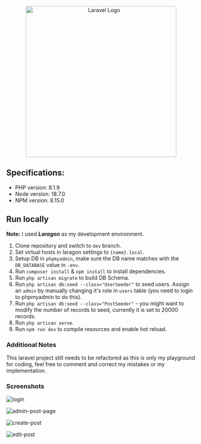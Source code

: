 <p align="center"><a href="https://laravel.com" target="_blank"><img src="https://raw.githubusercontent.com/laravel/art/master/logo-lockup/5%20SVG/2%20CMYK/1%20Full%20Color/laravel-logolockup-cmyk-red.svg" width="400" alt="Laravel Logo"></a></p>

## Specifications:
- PHP version: 8.1.9
- Node version: 18.7.0
- NPM version: 8.15.0

## Run locally
**Note:** I used ***Laragon*** as my development environment.

1. Clone repository and switch to `dev` branch.
2. Set virtual hosts in laragon settings to `{name}.local`.
3. Setup DB in `phpmyadmin`, make sure the DB name matches with the `DB_DATABASE` value in `.env`.
4. Run `composer install` & `npm install` to install dependencies.
5. Run `php artisan migrate` to build DB Schema.
6. Run `php artisan db:seed --class="UserSeeder"` to seed users. Assign an `admin` by manually changing it's role in `users` table (you need to login to phpmyadmin to do this). 
7. Run `php artisan db:seed --class="PostSeeder"` - you might want to modify the number of records to seed, currently it is set to 20000 records.
8. Run `php artisan serve`.
9. Run `npm run dev` to compile resources and enable hot reload.

### Additional Notes
This laravel project still needs to be refactored as this is only my playground for coding, feel free to comment and correct my mistakes or my implementation.

### Screenshots


![login](https://github.com/lasuganob/laravel_refresher_course/assets/166679491/062e85d6-a029-4311-85bc-d7ce7eea61e3)

![admin-post-page](https://github.com/lasuganob/laravel_refresher_course/assets/166679491/afb9dfa8-93d9-44c5-979f-e044910694ed)

![create-post](https://github.com/lasuganob/laravel_refresher_course/assets/166679491/85e2d639-bacd-4435-a9cd-19262e35e899)

![edit-post](https://github.com/lasuganob/laravel_refresher_course/assets/166679491/e6aa3293-1481-44a8-b2a7-7d6ff51edfb2)
